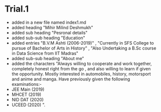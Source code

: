# Trial.1
- added in a new file named index1.md
- added heading "Mihir Milind Deshmukh"
- added sub heading "Pesronal details"
- added sub-sub heading "Education"
- added entries "B.V.M Ashti (2006-2019)" , "Currently in SFS College to pursue of Bachelor of Arts in History" , "Also Undertaking a B.Sc course in Data Science from IIT Madras"
- added sub-sub heading "About me"
- added the characters "Always willing to cooperate and work together, completely honest right from the go , and also willing to learn if given the opportunity. Mostly 
interested in automobiles, history, motorsport and anime and manga. Have previously given the following examinations:-
- JEE Main (2019)
- MHCET (2019)
- NID DAT (2020)
- UCEED (2020) ".
